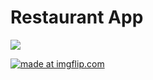 # Restaurant App

<a href = "https://github.com/ozgun-kara/Restaurant" target = "_blank"> <img src = "https://img.buzzfeed.com/buzzfeed-static/static/2016-04/29/16/enhanced/webdr07/anigif_original-24637-1461963461-1.gif?downsize=700:*&output-format=auto&output-quality=auto" /> </a>

<a href="https://imgflip.com/gif/34liv8"><img src="https://i.imgflip.com/34liv8.gif" title="made at imgflip.com"/></a>

